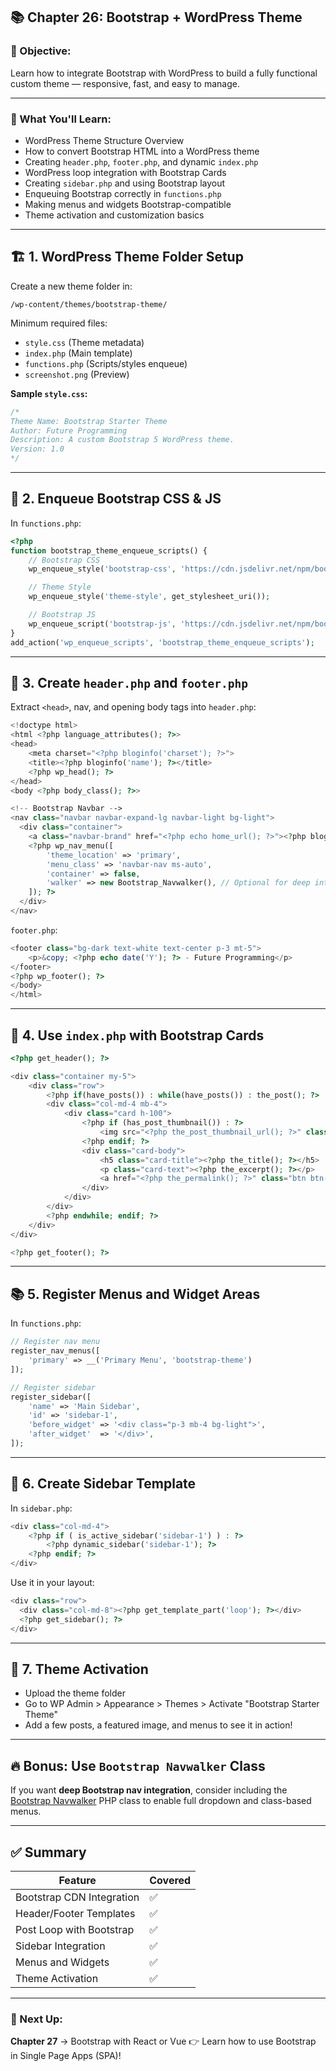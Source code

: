 ## 📚 Chapter 26: Bootstrap + WordPress Theme

### 🎯 Objective:

Learn how to integrate Bootstrap with WordPress to build a fully functional custom theme — responsive, fast, and easy to manage.

---

### 🧠 What You'll Learn:

* WordPress Theme Structure Overview
* How to convert Bootstrap HTML into a WordPress theme
* Creating `header.php`, `footer.php`, and dynamic `index.php`
* WordPress loop integration with Bootstrap Cards
* Creating `sidebar.php` and using Bootstrap layout
* Enqueuing Bootstrap correctly in `functions.php`
* Making menus and widgets Bootstrap-compatible
* Theme activation and customization basics

---

## 🏗️ 1. WordPress Theme Folder Setup

Create a new theme folder in:

```
/wp-content/themes/bootstrap-theme/
```

Minimum required files:

* `style.css` (Theme metadata)
* `index.php` (Main template)
* `functions.php` (Scripts/styles enqueue)
* `screenshot.png` (Preview)

**Sample `style.css`:**

```css
/*
Theme Name: Bootstrap Starter Theme
Author: Future Programming
Description: A custom Bootstrap 5 WordPress theme.
Version: 1.0
*/
```

---

## 🔗 2. Enqueue Bootstrap CSS & JS

In `functions.php`:

```php
<?php
function bootstrap_theme_enqueue_scripts() {
    // Bootstrap CSS
    wp_enqueue_style('bootstrap-css', 'https://cdn.jsdelivr.net/npm/bootstrap@5.3.0/dist/css/bootstrap.min.css');

    // Theme Style
    wp_enqueue_style('theme-style', get_stylesheet_uri());

    // Bootstrap JS
    wp_enqueue_script('bootstrap-js', 'https://cdn.jsdelivr.net/npm/bootstrap@5.3.0/dist/js/bootstrap.bundle.min.js', [], null, true);
}
add_action('wp_enqueue_scripts', 'bootstrap_theme_enqueue_scripts');
```

---

## 🧱 3. Create `header.php` and `footer.php`

Extract `<head>`, nav, and opening body tags into `header.php`:

```php
<!doctype html>
<html <?php language_attributes(); ?>>
<head>
    <meta charset="<?php bloginfo('charset'); ?>">
    <title><?php bloginfo('name'); ?></title>
    <?php wp_head(); ?>
</head>
<body <?php body_class(); ?>>

<!-- Bootstrap Navbar -->
<nav class="navbar navbar-expand-lg navbar-light bg-light">
  <div class="container">
    <a class="navbar-brand" href="<?php echo home_url(); ?>"><?php bloginfo('name'); ?></a>
    <?php wp_nav_menu([
        'theme_location' => 'primary',
        'menu_class' => 'navbar-nav ms-auto',
        'container' => false,
        'walker' => new Bootstrap_Navwalker(), // Optional for deep integration
    ]); ?>
  </div>
</nav>
```

`footer.php`:

```php
<footer class="bg-dark text-white text-center p-3 mt-5">
    <p>&copy; <?php echo date('Y'); ?> - Future Programming</p>
</footer>
<?php wp_footer(); ?>
</body>
</html>
```

---

## 🔄 4. Use `index.php` with Bootstrap Cards

```php
<?php get_header(); ?>

<div class="container my-5">
    <div class="row">
        <?php if(have_posts()) : while(have_posts()) : the_post(); ?>
        <div class="col-md-4 mb-4">
            <div class="card h-100">
                <?php if (has_post_thumbnail()) : ?>
                    <img src="<?php the_post_thumbnail_url(); ?>" class="card-img-top">
                <?php endif; ?>
                <div class="card-body">
                    <h5 class="card-title"><?php the_title(); ?></h5>
                    <p class="card-text"><?php the_excerpt(); ?></p>
                    <a href="<?php the_permalink(); ?>" class="btn btn-primary">Read More</a>
                </div>
            </div>
        </div>
        <?php endwhile; endif; ?>
    </div>
</div>

<?php get_footer(); ?>
```

---

## 📚 5. Register Menus and Widget Areas

In `functions.php`:

```php
// Register nav menu
register_nav_menus([
    'primary' => __('Primary Menu', 'bootstrap-theme')
]);

// Register sidebar
register_sidebar([
    'name' => 'Main Sidebar',
    'id' => 'sidebar-1',
    'before_widget' => '<div class="p-3 mb-4 bg-light">',
    'after_widget'  => '</div>',
]);
```

---

## 🧩 6. Create Sidebar Template

In `sidebar.php`:

```php
<div class="col-md-4">
    <?php if ( is_active_sidebar('sidebar-1') ) : ?>
        <?php dynamic_sidebar('sidebar-1'); ?>
    <?php endif; ?>
</div>
```

Use it in your layout:

```php
<div class="row">
  <div class="col-md-8"><?php get_template_part('loop'); ?></div>
  <?php get_sidebar(); ?>
</div>
```

---

## 🧪 7. Theme Activation

* Upload the theme folder
* Go to WP Admin > Appearance > Themes > Activate "Bootstrap Starter Theme"
* Add a few posts, a featured image, and menus to see it in action!

---

## 🔥 Bonus: Use `Bootstrap Navwalker` Class

If you want **deep Bootstrap nav integration**, consider including the [Bootstrap Navwalker](https://github.com/wp-bootstrap/wp-bootstrap-navwalker) PHP class to enable full dropdown and class-based menus.

---

## ✅ Summary

| Feature                   | Covered |
| ------------------------- | ------- |
| Bootstrap CDN Integration | ✅       |
| Header/Footer Templates   | ✅       |
| Post Loop with Bootstrap  | ✅       |
| Sidebar Integration       | ✅       |
| Menus and Widgets         | ✅       |
| Theme Activation          | ✅       |

---

### 🏁 Next Up:

**Chapter 27** → Bootstrap with React or Vue
👉 Learn how to use Bootstrap in Single Page Apps (SPA)!
